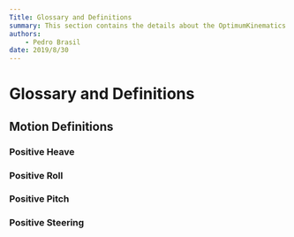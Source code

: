 ```yaml
---
Title: Glossary and Definitions
summary: This section contains the details about the OptimumKinematics parameters' definitions.
authors:
    - Pedro Brasil    
date: 2019/8/30
---
```


# Glossary and Definitions

## Motion Definitions

### Positive Heave

### Positive Roll

### Positive Pitch

### Positive Steering